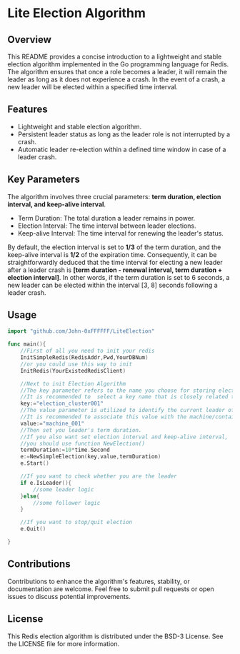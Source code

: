 # Lite Election Algorithm

## Overview

This README provides a concise introduction to a lightweight and stable election algorithm implemented in the Go programming language for Redis. The algorithm ensures that once a role becomes a leader, it will remain the leader as long as it does not experience a crash. In the event of a crash, a new leader will be elected within a specified time interval.

## Features

- Lightweight and stable election algorithm.
- Persistent leader status as long as the leader role is not interrupted by a crash.
- Automatic leader re-election within a defined time window in case of a leader crash.

## Key Parameters

The algorithm involves three crucial parameters: **term duration, election interval, and keep-alive interval**.

- Term Duration: The total duration a leader remains in power.
- Election Interval: The time interval between leader elections.
- Keep-alive Interval: The time interval for renewing the leader's status.

By default, the election interval is set to **1/3** of the term duration, and the keep-alive interval is **1/2** of the expiration time. Consequently, it can be straightforwardly deduced that the time interval for electing a new leader after a leader crash is **[term duration - renewal interval, term duration + election interval]**. In other words, if the term duration is set to 6 seconds, a new leader can be elected within the interval [3, 8] seconds following a leader crash.

## Usage

```go
import "github.com/John-0xFFFFFF/LiteElection"

func main(){
    //First of all you need to init your redis
    InitSimpleRedis(RedisAddr,Pwd,YourDBNum)
    //or you could use this way to init
    InitRedis(YourExistedRedisClient)

    //Next to init Election Algorithm
    //The key parameter refers to the name you choose for storing election results in Redis. 
    //It is recommended to  select a key name that is closely related to the cluster name.
    key:="election_cluster001"
    //The value parameter is utilized to identify the current leader of the cluster in Redis. 
    //It is recommended to associate this value with the machine/container name where the current process is running.
    value:="machine_001"
    //Then set you leader's term duration.
    //If you also want set election interval and keep-alive interval,
    //you should use function NewElection()
    termDuration:=10*time.Second
    e:=NewSimpleElection(key,value,termDuration)
    e.Start()

    //If you want to check whether you are the leader
    if e.IsLeader(){
        //some leader logic
    }else{
        //some follower logic
    }

    //If you want to stop/quit election
    e.Quit()

}
```

## Contributions

Contributions to enhance the algorithm's features, stability, or documentation are welcome. Feel free to submit pull requests or open issues to discuss potential improvements.

## License

This Redis election algorithm is distributed under the BSD-3 License. See the LICENSE file for more information.
